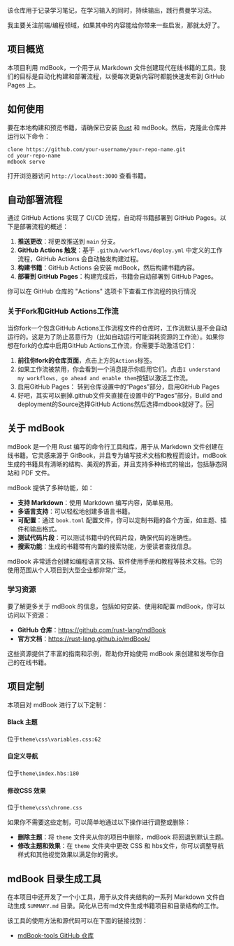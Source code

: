 该仓库用于记录学习笔记，在学习输入的同时，持续输出，践行费曼学习法。

我主要关注前端/编程领域，如果其中的内容能给你带来一些启发，那就太好了。

## 项目概览

本项目利用 mdBook，一个用于从 Markdown 文件创建现代在线书籍的工具。我们的目标是自动化构建和部署流程，以便每次更新内容时都能快速发布到 GitHub Pages 上。

## 如何使用

要在本地构建和预览书籍，请确保已安装 [Rust](https://www.rust-lang.org/) 和 mdBook。然后，克隆此仓库并运行以下命令：

```
clone https://github.com/your-username/your-repo-name.git
cd your-repo-name
mdbook serve
```

打开浏览器访问 `http://localhost:3000` 查看书籍。

## 自动部署流程

通过 GitHub Actions 实现了 CI/CD 流程，自动将书籍部署到 GitHub Pages。以下是部署流程的概述：

1. **推送更改**：将更改推送到 `main` 分支。
2. **GitHub Actions 触发**：基于 `.github/workflows/deploy.yml` 中定义的工作流程，GitHub Actions 会自动触发构建过程。
3. **构建书籍**：GitHub Actions 会安装 mdBook，然后构建书籍内容。
4. **部署到 GitHub Pages**：构建完成后，书籍会自动部署到 GitHub Pages。

你可以在 GitHub 仓库的 "Actions" 选项卡下查看工作流程的执行情况

### 关于Fork和GitHub Actions工作流

当你fork一个包含GitHub Actions工作流程文件的仓库时，工作流默认是不会自动运行的。这是为了防止恶意行为（比如自动运行可能消耗资源的工作流）。如果你想在fork的仓库中启用GitHub Actions工作流，你需要手动激活它们：

1. **前往你fork的仓库页面**，点击上方的`Actions`标签。
2. 如果工作流被禁用，你会看到一个消息提示你启用它们。点击`I understand my workflows, go ahead and enable them`按钮以激活工作流。
3. 启用GitHub Pages： 转到仓库设置中的“Pages”部分，启用GitHub Pages
4. 好吧，其实可以删掉.github文件夹直接在设置中的“Pages”部分，Build and deployment的Source选择GitHub Actions然后选择mdbook就好了。🆗

## 关于 mdBook

mdBook 是一个用 Rust 编写的命令行工具和库，用于从 Markdown 文件创建在线书籍。它灵感来源于 GitBook，并且专为编写技术文档和教程而设计。mdBook 生成的书籍具有清晰的结构、美观的界面，并且支持多种格式的输出，包括静态网站和 PDF 文件。

mdBook 提供了多种功能，如：

- **支持 Markdown**：使用 Markdown 编写内容，简单易用。
- **多语言支持**：可以轻松地创建多语言书籍。
- **可配置**：通过 `book.toml` 配置文件，你可以定制书籍的各个方面，如主题、插件和输出格式。
- **测试代码片段**：可以测试书籍中的代码片段，确保代码的准确性。
- **搜索功能**：生成的书籍带有内置的搜索功能，方便读者查找信息。

mdBook 非常适合创建如编程语言文档、软件使用手册和教程等技术文档。它的使用范围从个人项目到大型企业都非常广泛。

### 学习资源

要了解更多关于 mdBook 的信息，包括如何安装、使用和配置 mdBook，你可以访问以下资源：

- **GitHub 仓库**：https://github.com/rust-lang/mdBook
- **官方文档**：https://rust-lang.github.io/mdBook/

这些资源提供了丰富的指南和示例，帮助你开始使用 mdBook 来创建和发布你自己的在线书籍。

## 项目定制

本项目对 mdBook 进行了以下定制：

#### Black 主题

位于`theme\css\variables.css:62`

#### 自定义导航

位于`theme\index.hbs:180`

#### 修改CSS 效果

位于`theme\css\chrome.css`

如果你不需要这些定制，可以简单地通过以下操作进行调整或删除：

- **删除主题**：将 `theme` 文件夹从你的项目中删除，mdBook 将回退到默认主题。
- **修改主题和效果**：在 `theme` 文件夹中更改 CSS 和 hbs文件，你可以调整导航样式和其他视觉效果以满足你的需求。

## mdBook 目录生成工具

在本项目中还开发了一个小工具，用于从文件夹结构的一系列 Markdown 文件自动生成 `SUMMARY.md` 目录。简化从已有md文件生成书籍项目和目录结构的工作。

该工具的使用方法和源代码可以在下面的链接找到：

- [mdBook-tools GitHub 仓库](https://github.com/lzzsG/mdBook-generate-directory)
